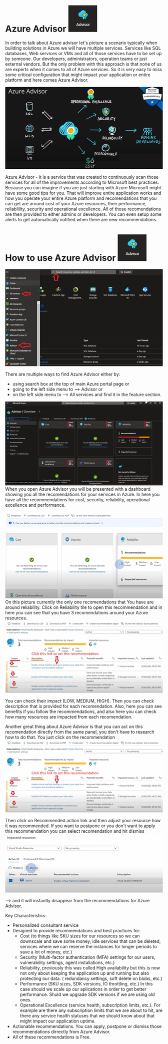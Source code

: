 # Azure Advisor ![logo26](https://github.com/Julian22222/Clouds/blob/main/Azure/logo/logo26.jpg)

In order to talk about Azure advisor let's picture a scenario typically when building solutions in Azure we will have multiple services. Services like SQL databases, Web services or VMs and all of those services have to be set up by someone. Our developers, administrators, operation teams or just external vendors. But the only problem with this approach is that none of us are experts when it comes to all of Azure services. So it is very easy to miss some critical configuration that might impact your application or entire platform and here comes Azure Advisor.

![pic107](https://github.com/Julian22222/Clouds/blob/main/Azure/IMG/pic107.jpg)

Azure Advisor - it is a service that was created to continuously scan those services for all of the improvements according to Microsoft best practices. Because you can imagine if you are just starting with Azure Microsoft might have some good tips for you. That will improve entire application works and how you operate your entire Azure platform and recomendations that you can get are around cost of your Azure resources, their performance, reliablility, security and operational excellence. All of those recomendations are then provided to either admins or developers. You can even setup some alerts to get automatically notified when there are new recommendations.

# How to use Azure Advisor ![logo26](https://github.com/Julian22222/Clouds/blob/main/Azure/logo/logo26.jpg)

![pic108](https://github.com/Julian22222/Clouds/blob/main/Azure/IMG/pic108.jpg)

There are multiple ways to find Azure Advisor either by:

- using search box at the top of main Azure portal page or
- going to the left side menu to --> Advisor or
- on the left side menu to --> All services and find it in the feature section.

![pic109](https://github.com/Julian22222/Clouds/blob/main/Azure/IMG/pic109.jpg)
When you open Azure Advisor you will be presented with a dashboard showing you all the recomendations for your services in Azure. In here you have all the recommendations for cost, security, reliability, operational excellence and performance.

![pic110](https://github.com/Julian22222/Clouds/blob/main/Azure/IMG/pic110.jpg)
On this picture currently the only one recomendations that You have are around reliability. Click on Reliability tile to open this recommendation and in here you can see that you have 3 recomendations around your Azure resources.
![pic111](https://github.com/Julian22222/Clouds/blob/main/Azure/IMG/pic111.jpg)

You can check their impact (LOW, MEDIUM, HIGH). Then you can check description that is provided for each recomendation. Also, here you can see benefits if you follow the recommendations, and also here you can check how many resources are impacted from each recomendation.

Another great thing about Azure Advisor is that you can act on this recomendation directly from the same panel, you don't have to research how to do that. You just click on the recommendation
![pic111](https://github.com/Julian22222/Clouds/blob/main/Azure/IMG/pic111.jpg)

Then click on Recommended action link and then adjust your resource how it was recommended.
If you want to postpone or you don't want to apply this recommendation you can select recomendation and hit dismiss
![pic112](https://github.com/Julian22222/Clouds/blob/main/Azure/IMG/pic112.jpg)

--> and it will instantly disappear from the recommendations for Azure Advisor.

Key Characteristics:

- Personalized consultant service
- Designed to provide recommendations and best practices for:
  - Cost (to things like SKU sizes for our resources so we can downscale and save some money, idle services that can be deleted, services where we can reserve the instances for longer periods to save a lot of money, etc.)
  - Security (Multi-factor authentication (MFA) settings for our users, vulnerability settings, agent installations, etc.)
  - Reliability, previously this was called High availability but this is now not only about keeping the application up and running but also protecting our data. ( redundancy settings, soft delete on blobs, etc.)
  - Performance (SKU sizes, SDK versions, IO throttling, etc.) In this case should we scale up our aplications in order to get better performance. Shuld we upgrade SDK versions if we are using old ones.
  - Operational Excellence (service health, subscription limits, etc.). For example are there any subscription limits that we are about to hit, are there any service health statuses that we should know about that might impact our application uptime.
- Actionable recommendations. You can apply, postpone or dismiss those recommendations dirrectly from Azure Advisor.
- All of these recommendations is Free.
